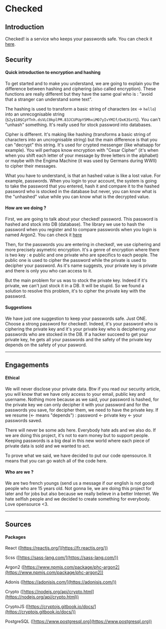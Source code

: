 # Checked

## Introduction

Checked! is a service who keeps your passwords safe. You can check it [here](https://checkedd.herokuapp.com). 

## Security

#### Quick introduction to encryption and hashing

To get started and to make you understand, we are going to explain 
you the difference between hashing and ciphering (also called 
encryption). These functions are really different but they have 
the same goal who is : "avoid that a stranger can understand some text".

The hashing is used to transform a basic string of characters (ex → `hello`) into an unrecognisable string (`$2y$10$CpYTnh.dsVLC0kplPM.83JCUPUpY5MhxiMO7yIvYMIf/DxK3SxYS`).  You can't "unhash" something. It's really used for stock password into databases.

Cipher is different. It's making like hashing (transforms a basic string of characters into an uncrognisable string) but the main difference is that you can "decrypt" this string. It's used for crypted messenger (like whatsapp for example). You will perhaps know encryption with "Cesar Cipher" (it's when when you shift each letter of your message by three letters in the alphabet) or maybe with the Engima Machine (it was used by Germans during WWII) to cipher their messages.

What you have to understand, is that an hashed value is like a lost value. For example, passwords. When you login to your account, the system is going to take the password that you entered, hash it and compare it to the hashed password who is stocked in the database but never, you can know what is the "unhashed" value while you can know what is the decrypted value.

#### How are we doing ?

First, we are going to talk about your checked! password. This password is hashed and stock into DB (database). The library we use to hash the password when you register and to compare passwords when you login is named Argon2. You can check it [here](https://www.npmjs.com/package/phc-argon2)

Then, for the passwords you are entering in checked!, we use ciphering and more precisely asymetric encryption. It's a genre of encryption where there is two key : e public and one private who are specifics to each people. The public one is used to cipher the password while the private is used to decipher your password. As it's name suggests, your private key is private and there is only you who can access to it. 

But the main problem for us was to stock the private key. Indeed if it's private, we can't just stock it in a DB. It will be stupid. So we found a solution to resolve this problem, it's to cipher the private key with the password.

#### Suggestions 

We have just one suggestion to keep your passwords safe. Just ONE. Choose a strong password for checked!. Indeed, it's your password who is ciphering the private key and it's your private key who is deciphering your passwords who are stocked in the DB. If a hacker succeed to get your private key, he gets all your passwords and the safety of the private key depends on the safety of your pasword. 

---

## Engagements

#### Ethical

We will never disclose your private data. Btw if you read our security article, you will know that we have only access to your email, public key and username. Nothing more because as we said, your password is hashed, for the private key we can only decipher it with your password and for the passwords you save, for decipher them, we need to have the private key. If we resume (← means "depends") : password ← private key ← your passwords saved.

There will never be some ads here. Everybody hate ads and we also do. If we are doing this project, it's not to earn money but to support people. Keeping passwords is a big deal in this new world where each piece of private data is sold and we wanted to act.

To prove what we said, we have decided to put our code opensource. It means that you can go watch all of the code here.

#### Who are we ?

We are two french youngs (send us a message if our english is not good) people who are 15 years old. Not gonna lie, we are doing this project for later and for jobs but also because we really believe in a better Internet. We hate selfish people and we decided to create something for everybody. Love opensource <3.

---

## Sources

#### Packages

React ([https://reactjs.org/](https://fr.reactjs.org/))

Scss ([https://sass-lang.com/](https://sass-lang.com/))

Argon2 ([https://www.npmjs.com/package/phc-argon2](https://www.npmjs.com/package/phc-argon2))

Adonis ([https://adonisjs.com/](https://adonisjs.com/))

Crypto ([https://nodejs.org/api/crypto.html](https://nodejs.org/api/crypto.html))

CryptoJS ([https://cryptojs.gitbook.io/docs/](https://cryptojs.gitbook.io/docs/))

PostgreSQL ([https://www.postgresql.org](https://www.postgresql.org))

